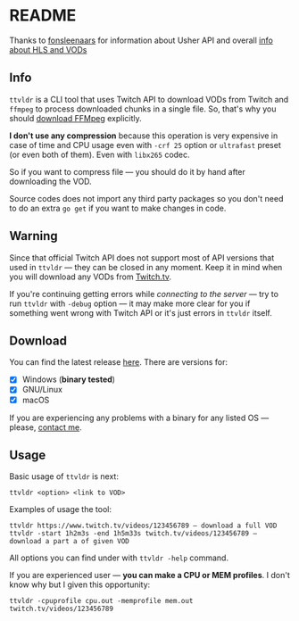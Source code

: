 # README

Thanks to [fonsleenaars](https://github.com/fonsleenaars/) for information about Usher API and overall [info about HLS and VODs](https://github.com/fonsleenaars/twitch-hls-vods)

## Info

``ttvldr`` is a CLI tool that uses Twitch API to download VODs from Twitch and ``ffmpeg`` to process downloaded chunks in a single file. So, that's why you should [download FFMpeg](https://www.ffmpeg.org/download.html) explicitly.

**I don't use any compression** because this operation is very expensive in case of time and CPU usage even with ``-crf 25`` option or ``ultrafast`` preset (or even both of them). Even with ``libx265`` codec.

So if you want to compress file — you should do it by hand after downloading the VOD.

Source codes does not import any third party packages so you don't need to do an extra ``go get`` if you want to make changes in code.

## Warning

Since that official Twitch API does not support most of API versions that used in ``ttvldr`` — they can be closed in any moment. Keep it in mind when you will download any VODs from [Twitch.tv](https://twitch.tv).

If you're continuing getting errors while _connecting to the server_ — try to run ``ttvldr`` with ``-debug`` option — it may make more clear for you if something went wrong with Twitch API or it's just errors in ``ttvldr`` itself.

## Download

You can find the latest release [here](https://github.com/zerospiel/ttvldr/releases). There are versions for:

- [x] Windows (__binary tested__)
- [x] GNU/Linux
- [x] macOS

If you are experiencing any problems with a binary for any listed OS — please, [contact me](mailto:ww@bk.ru).

## Usage

Basic usage of ``ttvldr`` is next:

```raw
ttvldr <option> <link to VOD>
```

Examples of usage the tool:

```raw
ttvldr https://www.twitch.tv/videos/123456789 — download a full VOD
ttvldr -start 1h2m3s -end 1h5m33s twitch.tv/videos/123456789 — download a part a of given VOD
```

All options you can find under with ``ttvldr -help`` command.

If you are experienced user — **you can make a CPU or MEM profiles**. I don't know why but I given this opportunity:

```raw
ttvldr -cpuprofile cpu.out -memprofile mem.out twitch.tv/videos/123456789
```
